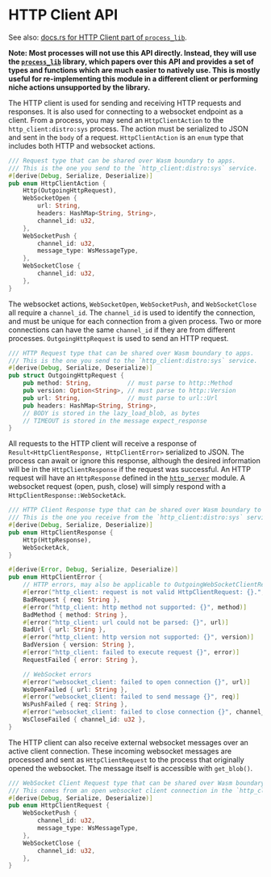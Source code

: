 # HTTP Client API

See also: [docs.rs for HTTP Client part of `process_lib`](https://docs.rs/kinode_process_lib/latest/kinode_process_lib/http/index.html).

**Note: Most processes will not use this API directly. Instead, they will use the [`process_lib`](../process_stdlib/overview.md) library, which papers over this API and provides a set of types and functions which are much easier to natively use. This is mostly useful for re-implementing this module in a different client or performing niche actions unsupported by the library.**

The HTTP client is used for sending and receiving HTTP requests and responses.
It is also used for connecting to a websocket endpoint as a client.
From a process, you may send an `HttpClientAction` to the `http_client:distro:sys` process.
The action must be serialized to JSON and sent in the `body` of a request.
`HttpClientAction` is an `enum` type that includes both HTTP and websocket actions.

```rust
/// Request type that can be shared over Wasm boundary to apps.
/// This is the one you send to the `http_client:distro:sys` service.
#[derive(Debug, Serialize, Deserialize)]
pub enum HttpClientAction {
    Http(OutgoingHttpRequest),
    WebSocketOpen {
        url: String,
        headers: HashMap<String, String>,
        channel_id: u32,
    },
    WebSocketPush {
        channel_id: u32,
        message_type: WsMessageType,
    },
    WebSocketClose {
        channel_id: u32,
    },
}
```

The websocket actions, `WebSocketOpen`, `WebSocketPush`, and `WebSocketClose` all require a `channel_id`.
The `channel_id` is used to identify the connection, and must be unique for each connection from a given process.
Two or more connections can have the same `channel_id` if they are from different processes.
`OutgoingHttpRequest` is used to send an HTTP request.

```rust
/// HTTP Request type that can be shared over Wasm boundary to apps.
/// This is the one you send to the `http_client:distro:sys` service.
#[derive(Debug, Serialize, Deserialize)]
pub struct OutgoingHttpRequest {
    pub method: String,          // must parse to http::Method
    pub version: Option<String>, // must parse to http::Version
    pub url: String,             // must parse to url::Url
    pub headers: HashMap<String, String>,
    // BODY is stored in the lazy_load_blob, as bytes
    // TIMEOUT is stored in the message expect_response
}
```

All requests to the HTTP client will receive a response of `Result<HttpClientResponse, HttpClientError>` serialized to JSON.
The process can await or ignore this response, although the desired information will be in the `HttpClientResponse` if the request was successful.
An HTTP request will have an `HttpResponse` defined in the [`http_server`](./http_server.md) module.
A websocket request (open, push, close) will simply respond with a `HttpClientResponse::WebSocketAck`.

```rust
/// HTTP Client Response type that can be shared over Wasm boundary to apps.
/// This is the one you receive from the `http_client:distro:sys` service.
#[derive(Debug, Serialize, Deserialize)]
pub enum HttpClientResponse {
    Http(HttpResponse),
    WebSocketAck,
}
```

```rust
#[derive(Error, Debug, Serialize, Deserialize)]
pub enum HttpClientError {
    // HTTP errors, may also be applicable to OutgoingWebSocketClientRequest::Open
    #[error("http_client: request is not valid HttpClientRequest: {}.", req)]
    BadRequest { req: String },
    #[error("http_client: http method not supported: {}", method)]
    BadMethod { method: String },
    #[error("http_client: url could not be parsed: {}", url)]
    BadUrl { url: String },
    #[error("http_client: http version not supported: {}", version)]
    BadVersion { version: String },
    #[error("http_client: failed to execute request {}", error)]
    RequestFailed { error: String },

    // WebSocket errors
    #[error("websocket_client: failed to open connection {}", url)]
    WsOpenFailed { url: String },
    #[error("websocket_client: failed to send message {}", req)]
    WsPushFailed { req: String },
    #[error("websocket_client: failed to close connection {}", channel_id)]
    WsCloseFailed { channel_id: u32 },
}
```

The HTTP client can also receive external websocket messages over an active client connection.
These incoming websocket messages are processed and sent as `HttpClientRequest` to the process that originally opened the websocket.
The message itself is accessible with `get_blob()`.

```rust
/// WebSocket Client Request type that can be shared over Wasm boundary to apps.
/// This comes from an open websocket client connection in the `http_client:distro:sys` service.
#[derive(Debug, Serialize, Deserialize)]
pub enum HttpClientRequest {
    WebSocketPush {
        channel_id: u32,
        message_type: WsMessageType,
    },
    WebSocketClose {
        channel_id: u32,
    },
}
```

